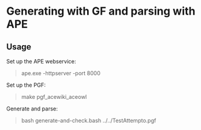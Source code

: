 Generating with GF and parsing with APE
=======================================

Usage
-----

Set up the APE webservice:

> ape.exe -httpserver -port 8000

Set up the PGF:

> make pgf_acewiki_aceowl

Generate and parse:

> bash generate-and-check.bash ../../TestAttempto.pgf
